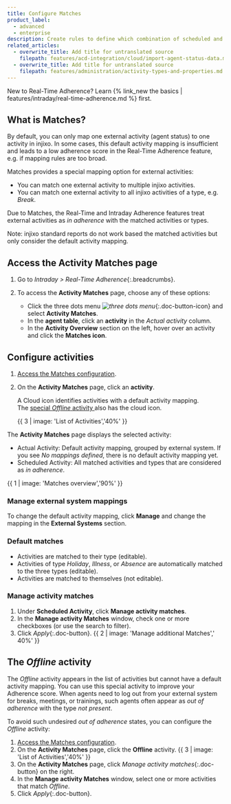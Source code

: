 ```yaml
---
title: Configure Matches
product_label:
  - advanced
  - enterprise
description: Create rules to define which combination of scheduled and current activities are considered to be in adherence.
related_articles:
  - overwrite_title: Add title for untranslated source
    filepath: features/acd-integration/cloud/import-agent-status-data.md
  - overwrite_title: Add title for untranslated source
    filepath: features/administration/activity-types-and-properties.md
---
```


New to Real-Time Adherence? Learn {% link_new the basics | features/intraday/real-time-adherence.md %} first.

## What is Matches?

By default, you can only map one external activity (agent status) to one activity in injixo. In some cases, this default activity mapping is insufficient and leads to a low adherence score in the Real-Time Adherence feature, e.g. if mapping rules are too broad.

Matches provides a special mapping option for external activities:

- You can match one external activity to multiple injixo activities.
- You can match one external activity to all injixo activities of a type, e.g. _Break_.

Due to Matches, the Real-Time and Intraday Adherence features treat external activities as _in adherence_ with the matched activities or types.

Note: injixo standard reports do not work based the matched activities but only consider the default activity mapping.

## Access the Activity Matches page

1. Go to _Intraday > Real-Time Adherence_{:.breadcrumbs}.
2. To access the **Activity Matches** page, choose any of these options:

   - Click the three dots menu _![three dots menu](/assets/img/common/injixo-ui/context-menu.svg)_{:.doc-button-icon} and select **Activity Matches**.
   - In the **agent table**, click an **activity** in the _Actual activity_ column.
   - In the **Activity Overview** section on the left, hover over an activity and click the **Matches icon**.<!-- todo: include icon -->

## Configure activities

1. [Access the Matches configuration](#access-the-activity-matches-page).
2. On the **Activity Matches** page, click an **activity**.

   A Cloud icon identifies activities with a default activity mapping.  
   The [special _Offline_ activity ](#the-offline-activity) also has the cloud icon.

   {{ 3 | image: 'List of Activities','40%' }}

The **Activity Matches** page displays the selected activity:

- Actual Activity: Default activity mapping, grouped by external system. If you see _No mappings defined_, there is no default activity mapping yet.
- Scheduled Activity: All matched activities and types that are considered as _in adherence_.

{{ 1 | image: 'Matches overview','90%' }}

### Manage external system mappings

To change the default activity mapping, click **Manage** and change the mapping in the **External Systems** section.

### Default matches

- Activities are matched to their type (editable).
- Activities of type _Holiday_, _Illness_, or _Absence_ are automatically matched to the three types (editable).
- Activities are matched to themselves (not editable).

### Manage activity matches

1. Under **Scheduled Activity**, click **Manage activity matches**.
2. In the **Manage activity Matches** window, check one or more checkboxes (or use the search to filter).
3. Click _Apply_{:.doc-button}.
   {{ 2 | image: 'Manage additional Matches',' 40%' }}

## The _Offline_ activity

The _Offline_ activity appears in the list of activities but cannot have a default activity mapping. You can use this special activity to improve your Adherence score. When agents need to log out from your external system for breaks, meetings, or trainings, such agents often appear as _out of adherence_ with the type _not present_.

To avoid such undesired _out of adherence_ states, you can configure the _Offline_ activity:

1. [Access the Matches configuration](#access-the-activity-matches-page).
2. On the **Activity Matches** page, click the **Offline** activity.
   {{ 3 | image: 'List of Activities','40%' }}
3. On the **Activity Matches** page, click _Manage activity matches_{:.doc-button} on the right.
4. In the **Manage activity Matches** window, select one or more activities that match _Offline_.
5. Click _Apply_{:.doc-button}.
